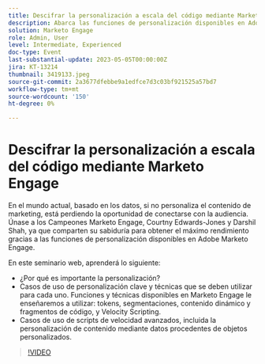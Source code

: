 ```yaml
---
title: Descifrar la personalización a escala del código mediante Marketo Engage
description: Abarca las funciones de personalización disponibles en Adobe Marketo Engage; tokens, segmentaciones, contenido y fragmentos dinámicos y scripts de Velocity.  Casos de uso de scripts de velocidad avanzados, incluida la personalización de contenido mediante datos procedentes de objetos personalizados.
solution: Marketo Engage
role: Admin, User
level: Intermediate, Experienced
doc-type: Event
last-substantial-update: 2023-05-05T00:00:00Z
jira: KT-13214
thumbnail: 3419133.jpeg
source-git-commit: 2a3677dfebbe9a1edfce7d3c03bf921525a57bd7
workflow-type: tm+mt
source-wordcount: '150'
ht-degree: 0%

---
```



# Descifrar la personalización a escala del código mediante Marketo Engage

En el mundo actual, basado en los datos, si no personaliza el contenido de marketing, está perdiendo la oportunidad de conectarse con la audiencia. Únase a los Campeones Marketo Engage, Courtny Edwards-Jones y Darshil Shah, ya que comparten su sabiduría para obtener el máximo rendimiento gracias a las funciones de personalización disponibles en Adobe Marketo Engage.

En este seminario web, aprenderá lo siguiente:

* ¿Por qué es importante la personalización?
* Casos de uso de personalización clave y técnicas que se deben utilizar para cada uno. Funciones y técnicas disponibles en Marketo Engage le enseñaremos a utilizar: tokens, segmentaciones, contenido dinámico y fragmentos de código, y Velocity Scripting.
* Casos de uso de scripts de velocidad avanzados, incluida la personalización de contenido mediante datos procedentes de objetos personalizados.

>[!VIDEO](https://video.tv.adobe.com/v/3419133/?learn=on)
